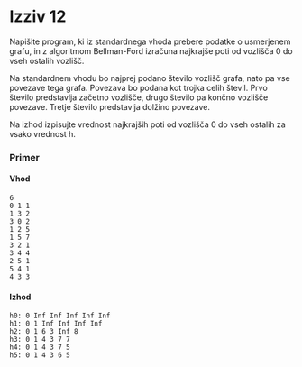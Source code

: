 # Izziv 12

Napišite program, ki iz standardnega vhoda prebere podatke o usmerjenem grafu, in z algoritmom Bellman-Ford izračuna najkrajše poti od vozlišča 0 do vseh ostalih vozlišč.

Na standardnem vhodu bo najprej podano število vozlišč grafa, nato pa vse povezave tega grafa. Povezava bo podana kot trojka celih števil. Prvo število predstavlja začetno vozlišče, drugo število pa končno vozlišče povezave. Tretje število predstavlja dolžino povezave.

Na izhod izpisujte vrednost  najkrajših poti od vozlišča 0 do vseh ostalih za vsako vrednost h.

### Primer

#### Vhod

```
6 
0 1 1
1 3 2 
3 0 2 
1 2 5
1 5 7 
3 2 1 
3 4 4 
2 5 1 
5 4 1 
4 3 3
```


#### Izhod

```
h0: 0 Inf Inf Inf Inf Inf
h1: 0 1 Inf Inf Inf Inf
h2: 0 1 6 3 Inf 8
h3: 0 1 4 3 7 7
h4: 0 1 4 3 7 5
h5: 0 1 4 3 6 5
```